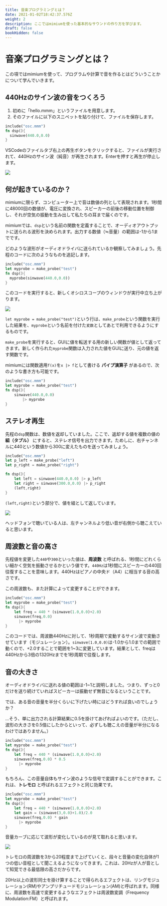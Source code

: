 ```yaml
---
title: 音楽プログラミングとは？
date: 2021-01-02T18:42:37.576Z
weight: 2
description: ここではmimiumを使った基本的なサウンドの作り方を学びます。
draft: false
bookHidden: false
---
```


# 音楽プログラミングとは？

この項ではmimiumを使って、プログラムや計算で音を作るとはどういうことかについて学んでいきます。

## 440Hzのサイン波の音をつくろう

1. 初めに「hello.mmm」というファイルを用意します。
2. そのファイルに以下のスニペットを貼り付けて、ファイルを保存します。

```rust
include("osc.mmm")
fn dsp(){
  sinwave(440.0,0.0)
}
```

VSCodeのファイルタブ右上の再生ボタンをクリックすると、ファイルが実行されて、440Hzのサイン波（純音）が再生されます。Enterを押すと再生が停止します。

![](/img/vscode1.jpeg)

## 何が起きているのか？

mimiumに限らず、コンピューター上で音は数値の列として表現されます。1秒間に48000回の数値が、電圧に変換され、スピーカーの前後の移動位置を制御し、それが空気の振動を生み出して私たちの耳まで届くのです。

mimiumでは、`dsp`という名前の関数を定義することで、オーディオアウトプットに送られる波形を決められます。出力する数値（≒音量）の範囲は-1から1までです。

どのような波形がオーディオドライバに送られているか観察してみましょう。先程のコードに次のようなものを追記します。

```rust
include("osc.mmm")
let myprobe = make_probe("test")
fn dsp(){
  myprobe(sinwave(440.0,0.0))
}
```

このコードを実行すると、新しくオシロスコープのウィンドウが実行中立ち上がります。

![](/img/vscode2.jpeg)

`let myprobe = make_probe("test")`という行は、`make_probe`という関数を実行した結果を、`myprobe`という名前を付けた`変数`としてあとで利用できるようにするものです。

`make_probe`を実行すると、GUIに値を転送する用の新しい関数が値として返ってきます。新しく作られた`myprobe`関数は入力された値をGUIに送り、元の値を返す関数です。

mimiumには関数適用`f(x)`を`x |> f`として書ける **パイプ演算子** があるので、次のような書き方も可能です。

```rust
include("osc.mmm")
let myprobe = make_probe("test")
fn dsp(){
    sinwave(440.0,0.0)
  　    |> myprobe
}
```

## ステレオ再生

先程の`dsp`関数は、数値を返却していました。ここで、返却する値を複数の値の **組（タプル）** にすると、ステレオ信号を出力できます。ためしに、右チャンネルに440という数値から300に変えたものを送ってみましょう。

```rust
include("osc.mmm")
let p_left = make_probe("left")
let p_right = make_probe("right")

fn dsp(){
    let left = sinwave(440.0,0.0) |> p_left
    let right = sinwave(300.0,0.0) |> p_right
    (left,right)
}
```

`(left,right)`という部分で、値を組として返しています。

![](/img/vscode3.jpeg)

ヘッドフォンで聴いている人は、左チャンネルより低い音が右側から聴こえていると思います。

## 周波数と音の高さ

先程値を変更した`440`や`300`といった値は、**周波数** と呼ばれる、1秒間にどれくらい細かく空気を振動させるかという値です。`440Hz`は1秒間にスピーカーの440回往復することを意味します。440Hzはピアノの中央ド（A4）に相当する音の高さです。

この周波数も、また計算によって変更することができます。

```rust
include("osc.mmm")
let myprobe = make_probe("test")
fn dsp(){
    let freq = 440 * (sinwave(1.0,0.0)+2.0)
    sinwave(freq,0.0)
      |> myprobe
}
```

このコードでは、周波数440Hzに対して、1秒周期で変動するサイン波で変動させています（モジュレーション）。`sinwave(1.0,0.0)`は-1.0から1.0までの範囲で動くので、+2.0することで範囲を1~3に変更しています。結果として、freqは440Hzから3倍の1320Hzまでを1秒周期で往復します。

## 音の大きさ

オーディオドライバに送れる値の範囲は-1~1と説明しました。つまり、ずっと0だけを送り続けていればスピーカーは振動せず無音になるということです。

では、ある音の音量を半分くらいに下げたい時にはどうすれば良いのでしょうか？

...そう、単に出力される計算結果に0.5を掛けてあげればよいのです。（ただし、波形の大きさを0.5倍にしたからといって、必ずしも聴こえの音量が半分になるわけではありません。）



```rust
include("osc.mmm")
let myprobe = make_probe("test")
fn dsp(){
    let freq = 440 * (sinwave(1.0,0.0)+2.0)
    sinwave(freq,0.0) * 0.5
      |> myprobe
}
```


もちろん、この音量自体もサイン波のような信号で変調することができます。これは、**トレモロ** と呼ばれるエフェクトと同じ効果です。

```rust
include("osc.mmm")
let myprobe = make_probe("test")
fn dsp(){
    let freq = 440 * (sinwave(1.0,0.0)+2.0)
    let gain = (sinwave(3,0.0)+1.0)/2.0
    sinwave(freq,0.0) * gain
      |> myprobe
}
```

音量カーブに応じて波形が変化しているのが見て取れると思います。

![](/img/vscode4.png)

トレモロの周波数を3から20程度まで上げていくと、段々と音量の変化自体が1つの低い音程として聞こえるようになってきます。これは、20Hzが人が音として知覚できる最低限の高さだからです。

20Hz以上の波形同士を掛け算することで得られるエフェクトは、リングモジュレーション(RM)やアンプリチュードモジュレーション(AM)と呼ばれます。同様に、周波数を高速で変更するようなエフェクトは周波数変調（Frequency Modulation:FM）と呼ばれます。